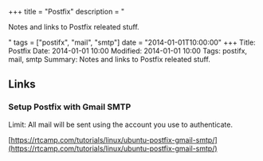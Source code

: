 +++
title = "Postfix"
description = "<p>Notes and links to Postfix releated stuff.</p>"
tags = ["postifx", "mail", "smtp"]
date = "2014-01-01T10:00:00"
+++
Title: Postfix
Date: 2014-01-01 10:00
Modified: 2014-01-01 10:00
Tags: postifx, mail, smtp
Summary: Notes and links to Postfix releated stuff.

## Links

### Setup Postfix with Gmail SMTP
Limit: All mail will be sent using the account you use to authenticate.

[https://rtcamp.com/tutorials/linux/ubuntu-postfix-gmail-smtp/](https://rtcamp.com/tutorials/linux/ubuntu-postfix-gmail-smtp/)
